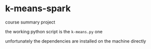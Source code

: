 # k-means-spark
course summary project

the working python script is the ```k-means.py``` one

unfortunately the dependencies are installed on the machine directly 
